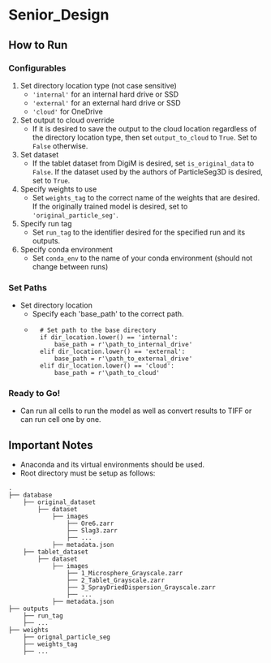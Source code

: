 # Senior_Design

## How to Run
### Configurables
1. Set directory location type (not case sensitive)
    - `'internal'` for an internal hard drive or SSD
    - `'external'` for an external hard drive or SSD
    - `'cloud'` for OneDrive
2. Set output to cloud override
    - If it is desired to save the output to the cloud location regardless of the directory location type, then set `output_to_cloud` to `True`. Set to `False` otherwise.
3. Set dataset
    - If the tablet dataset from DigiM is desired, set `is_original_data` to `False`. If the dataset used by the authors of ParticleSeg3D is desired, set to `True`.
4. Specify weights to use
    - Set `weights_tag` to the correct name of the weights that are desired. If the originally trained model is desired, set to `'original_particle_seg'`.
5. Specify run tag
    - Set `run_tag` to the identifier desired for the specified run and its outputs.
6. Specify conda environment
    - Set `conda_env` to the name of your conda environment (should not change between runs)

### Set Paths
- Set directory location
    - Specify each 'base_path' to the correct path.
    - ```
        # Set path to the base directory
        if dir_location.lower() == 'internal':
            base_path = r'\path_to_internal_drive'
        elif dir_location.lower() == 'external':
            base_path = r'\path_to_external_drive'
        elif dir_location.lower() == 'cloud':
            base_path = r'\path_to_cloud'

### Ready to Go!
- Can run all cells to run the model as well as convert results to TIFF or can run cell one by one.

## Important Notes
- Anaconda and its virtual environments should be used.
- Root directory must be setup as follows:
```
.
├── database
    ├── original_dataset
        ├── dataset
            ├── images
                ├── Ore6.zarr
                ├── Slag3.zarr
                ├── ...
            ├── metadata.json
    ├── tablet_dataset
        ├── dataset
            ├── images
                ├── 1_Microsphere_Grayscale.zarr
                ├── 2_Tablet_Grayscale.zarr
                ├── 3_SprayDriedDispersion_Grayscale.zarr
                ├── ...
            ├── metadata.json
├── outputs
    ├── run_tag
    ├── ...
├── weights
    ├── orignal_particle_seg
    ├── weights_tag
    ├── ...